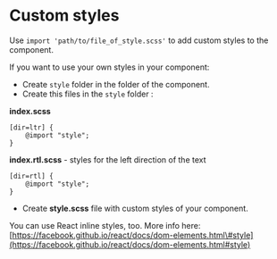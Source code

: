 # Custom styles

Use `import 'path/to/file_of_style.scss'` to add custom styles to the component.

If you want to use your own styles in your component:

* Create `style` folder in the folder of the component. 
* Create this files in the `style` folder : 

**index.scss**

```
[dir=ltr] {
    @import "style";
}
```

**index.rtl.scss** - styles for the left direction of the text

```
[dir=rtl] {
    @import "style";
}
```

* Create **style.scss** file with custom styles of your component.

You can use React inline styles, too. More info here: [https://facebook.github.io/react/docs/dom-elements.html\#style](https://facebook.github.io/react/docs/dom-elements.html#style)

